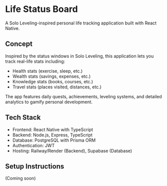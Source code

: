 # Life Status Board

A Solo Leveling-inspired personal life tracking application built with React Native.

## Concept

Inspired by the status windows in Solo Leveling, this application lets you track real-life stats including:

- Health stats (exercise, sleep, etc.)
- Wealth stats (savings, expenses, etc.)
- Knowledge stats (books, courses, etc.)
- Travel stats (places visited, distances, etc.)

The app features daily quests, achievements, leveling systems, and detailed analytics to gamify personal development.

## Tech Stack

- Frontend: React Native with TypeScript
- Backend: Node.js, Express, TypeScript
- Database: PostgreSQL with Prisma ORM
- Authentication: JWT
- Hosting: Railway/Render (Backend), Supabase (Database)

## Setup Instructions

(Coming soon)
